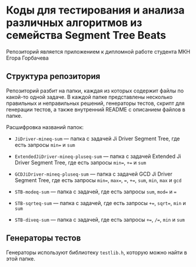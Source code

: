 # Коды для тестирования и анализа различных алгоритмов из семейства Segment Tree Beats

Репозиторий является приложением к дипломной работе студента МКН Егора Горбачева

## Структура репозитория

Репозиторий разбит на папки, каждая из которых содержит файлы по какой-то одной задаче. В каждой папке представлены несколько правильных и неправильных решений, генераторы тестов, скрипт для генерации тестов, а также внутренний README с описанием файлов в папке.

Расшифровка названий папок:

- `JiDriver-mineq-sum` — папка с задачей Ji Driver Segment Tree, где есть запросы `min=` и `sum`

- `ExtendedJiDriver-mineq-pluseq-sum` — папка с задачей Extended Ji Driver Segment Tree, где есть запросы `min=`, `+=` и `sum`

- `GCDJiDriver-mineq-pluseq-sum` — папка с задачей GCD Ji Driver Segment Tree, где есть запросы `min=`, `max=`, `=`, `+=`, `sum`, `min`, `max` и `gcd`

- `STB-modeq-sum` — папка с задачей, где есть запросы `sum`, `mod=` и `=`

- `STB-sqrteq-sum` — папка с задачей, где есть запросы `+=`, `sqrt=`, `min` и `sum`

- `STB-diveq-sum` — папка с задачей, где есть запросы `+=`, `/=`, `min` и `sum`

## Генераторы тестов

Генераторы используют библиотеку `testlib.h`, которую можно найти в этой папке.
